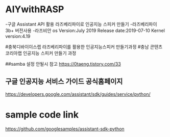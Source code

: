 # AIYwithRASP
-구글 Assistant API 활용 라즈베리파이로 인공지능 스피커 만들기
-라즈베리파이 3b+ 버전사용
-라즈비안 os 
 Version:July 2019
 Release date:2019-07-10
 Kernel version:4.19


#충북디바이이스랩 라즈베리파이를 활용한 인공지능스피커 만들기과정
#충남 콘텐츠코리아랩 인공지능 스피커 만들기 과정



##samba 설정 안될시 참고
https://0taeng.tistory.com/33

## 구글 인공지능 서비스 가이드 공식홈페이지

https://developers.google.com/assistant/sdk/guides/service/python/


# sample code link
https://github.com/googlesamples/assistant-sdk-python

